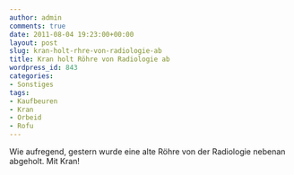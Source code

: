 ```yaml
---
author: admin
comments: true
date: 2011-08-04 19:23:00+00:00
layout: post
slug: kran-holt-rhre-von-radiologie-ab
title: Kran holt Röhre von Radiologie ab
wordpress_id: 843
categories:
- Sonstiges
tags:
- Kaufbeuren
- Kran
- Orbeid
- Rofu
---
```


<p>Wie aufregend, gestern wurde eine alte Röhre von der Radiologie nebenan abgeholt. Mit Kran!</p> <div style="padding-bottom: 0px; margin: 0px; padding-left: 0px; padding-right: 0px; display: inline; float: none; padding-top: 0px" id="scid:5737277B-5D6D-4f48-ABFC-DD9C333F4C5D:61b6c211-b1b9-4d7f-af05-89e204e55f09" class="wlWriterEditableSmartContent"><div><object width="607" height="341"><param name="movie" value="http://www.youtube.com/v/gF5FRSIWa1M?hl=en&amp;hd=1"></param><embed src="http://www.youtube.com/v/gF5FRSIWa1M?hl=en&amp;hd=1" type="application/x-shockwave-flash" width="607" height="341"></embed></object></div></div>
